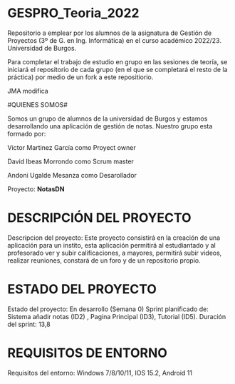 # GESPRO_Teoria_2022
Repositorio a emplear por los alumnos de la asignatura de Gestión de Proyectos (3º de G. en Ing. Informática) en el curso académico 2022/23. Universidad de Burgos.

Para completar el trabajo de estudio en grupo en las sesiones de teoría, se iniciará el repositorio de cada grupo (en el que se completará el resto de la práctica) por medio de un fork a este repositiorio.


JMA modifica

#QUIENES SOMOS#

Somos un grupo de alumnos de la universidad de Burgos y estamos desarrollando una aplicación de gestión de notas. Nuestro grupo esta formado por:

Victor Martinez García como Proyect owner

David Ibeas Morrondo como Scrum master

Andoni Ugalde Mesanza como Desarollador 

Proyecto: **NotasDN**

# DESCRIPCIÓN DEL PROYECTO

Descripcion del proyecto: Este proyecto consistirá en la creación de una aplicación para un instito, esta aplicación permitirá al estudiantado y al profesorado ver 
y subir calificaciones, a mayores, permitirá subir videos, realizar reuniones, constará de un foro y de un repositorio propio.

# ESTADO DEL PROYECTO

Estado del proyecto: En desarrollo (Semana 0)
Sprint planificado de: Sistema añadir notas (ID2) , Pagina Principal (ID3), Tutorial (ID5).
Duración del sprint: 13,8


# REQUISITOS DE ENTORNO
Requisitos del entorno: Windows 7/8/10/11, IOS 15.2, Android 11
 
